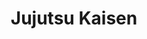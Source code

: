 ---
layout: lecteur.njk
tags : jjk

title : Jujutsu Kaisen 
episode : 20
saison : 1
iframe : https://streamtape.com/e/VWobpD1W8jCKw93/jbksn_20.mp4

cc :  VostFr
---
